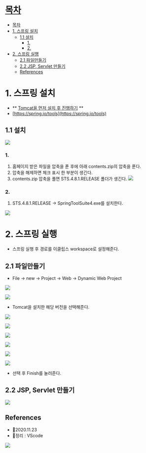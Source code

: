 # [목차](#목차)
- [목차](#목차)
- [1. 스프링 설치](#1-스프링-설치)
  - [1.1 설치](#11-설치)
    - [1.](#1)
    - [2.](#2)
- [2. 스프링 실행](#2-스프링-실행)
  - [2.1 파일만들기](#21-파일만들기)
  - [2.2 JSP, Servlet 만들기](#22-jsp-servlet-만들기)
  - [References](#references)


# 1. 스프링 설치
- ** [Tomcat을 먼저 설치 후 진행하기](https://velog.io/@withcolinsong/Tomcat-9.0-%EC%84%A4%EC%B9%98window) **
- [https://spring.io/tools](https://spring.io/tools)


## 1.1 설치
![](https://images.velog.io/images/withcolinsong/post/c8a99ccf-c9e9-461d-bc15-ce18bc675bc7/image.png)

### 1.

1. 홈페이지 받은 파일을 압축을 푼 후에 아래 contents.zip의 압축을 푼다. 
2. 압축을 해제하면 체크 표시 한 부분이 생긴다.
3.  contents.zip 압축을 풀면 STS.4.8.1.RELEASE 폴더가 생긴다.
![](https://images.velog.io/images/withcolinsong/post/79de0fbb-320d-4aee-970b-d86dd8d3189c/image.png)


### 2.
1.  STS.4.8.1.RELEASE -> SpringToolSuite4.exe를 설치한다.

![](https://images.velog.io/images/withcolinsong/post/89582b53-1c67-4f14-846b-26bacbfcc3ce/image.png)


# 2. 스프링 실행
- 스프링 실행 후 경로를 이클립스 workspace로 설정해준다.

## 2.1 파일만들기
- File → new → Project → Web → Dynamic Web Project

![](https://images.velog.io/images/withcolinsong/post/a4649382-3811-40dd-a679-cead4e7b70be/image.png)

![](https://images.velog.io/images/withcolinsong/post/ae2ac055-f68d-4f1b-b101-1f34415b59bc/image.png)

- Tomcat을 설치한 해당 버전을 선택해준다.

![](https://images.velog.io/images/withcolinsong/post/a266ffe9-0a67-4592-bab6-e9d4fe9fe9e1/image.png)

![](https://images.velog.io/images/withcolinsong/post/cd82b468-524e-428f-a1c3-b28c61786ba1/image.png)

![](https://images.velog.io/images/withcolinsong/post/0caf1d6b-32b4-47f7-8ed5-69d1838f4277/image.png)

![](https://images.velog.io/images/withcolinsong/post/9d8b8665-28cf-40e0-9cf6-042d031f8805/image.png)

![](https://images.velog.io/images/withcolinsong/post/b946a6dd-051a-4058-93c4-59a9734d504e/image.png)

![](https://images.velog.io/images/withcolinsong/post/d43a157e-571c-400c-b9c4-7eb9b5f84bc3/image.png)
- 선택 후 Finish를 눌러준다.

## 2.2 JSP, Servlet 만들기

![](https://images.velog.io/images/withcolinsong/post/c46a2d93-8c39-4388-a7a1-75f44503b32f/image.png)

## References
- 🎈2020.11.23
- 🎈정리 : VScode

![](https://images.velog.io/images/withcolinsong/post/8dc5159f-5174-49f0-8cca-748d6cd38345/image.png)
